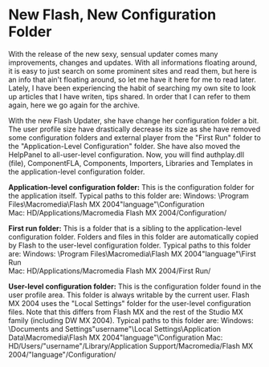 # New Flash, New Configuration Folder

With the release of the new sexy, sensual updater comes many improvements, changes and updates. With all informations floating around, it is easy to just search on some prominent sites and read them, but here is an info that ain't floating around, so let me have it here for me to read later. Lately, I have been experiencing the habit of searching my own site to look up articles that I have writen, tips shared. In order that I can refer to them again, here we go again for the archive.

With the new Flash Updater, she have change her configuration folder a bit. The user profile size have drastically decrease its size as she have removed some configuration folders and external player from the "First Run" folder to the "Application-Level Configuration" folder. She have also moved the HelpPanel to all-user-level configuration. Now, you will find authplay.dll (file), ComponentFLA, Components, Importers, Libraries and Templates  in the application-level configuration folder.

<strong>Application-level configuration folder:</strong> This is the configuration folder for the application itself. Typical paths to this folder are:
Windows: \Program Files\Macromedia\Flash MX 2004\"language"\Configuration\
Mac: HD/Applications/Macromedia Flash MX 2004/Configuration/ 

<strong>First run folder:</strong> This is a folder that is a sibling to the application-level configuration folder. Folders and files in this folder are automatically copied by Flash to the user-level configuration folder. Typical paths to this folder are:
Windows: \Program Files\Macromedia\Flash MX 2004\"language"\First Run\
Mac: HD/Applications/Macromedia Flash MX 2004/First Run/ 

<strong>User-level configuration folder:</strong> This is the configuration folder found in the user profile area. This folder is always writable by the current user. Flash MX 2004 uses the "Local Settings" folder for the user-level configuration files. Note that this differs from Flash MX and the rest of the Studio MX family (including DW MX 2004). Typical paths to this folder are:
Windows: \Documents and Settings\"username"\Local Settings\Application Data\Macromedia\Flash MX 2004\"language"\Configuration
Mac: HD/Users/"username"/Library/Application Support/Macromedia/Flash MX 2004/"language"/Configuration/